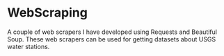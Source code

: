 # WebScraping
A couple of web scrapers I have developed using Requests and Beautiful Soup. These web scrapers can be used for getting datasets about USGS water stations.
